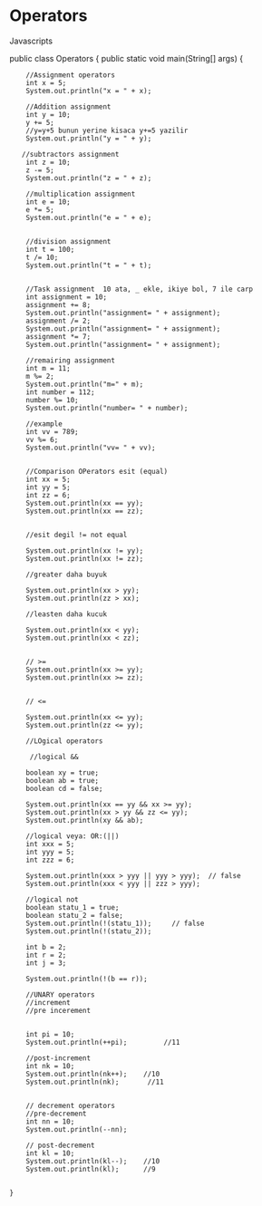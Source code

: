 # Operators
Javascripts

public class Operators {
    public static void main(String[] args) {

        //Assignment operators
        int x = 5;
        System.out.println("x = " + x);

        //Addition assignment
        int y = 10;
        y += 5;
        //y=y+5 bunun yerine kisaca y+=5 yazilir
        System.out.println("y = " + y);

       //subtractors assignment
        int z = 10;
        z -= 5;
        System.out.println("z = " + z);

        //multiplication assignment
        int e = 10;
        e *= 5;
        System.out.println("e = " + e);


        //division assignment
        int t = 100;
        t /= 10;
        System.out.println("t = " + t);


        //Task assignment  10 ata, _ ekle, ikiye bol, 7 ile carp
        int assignment = 10;
        assignment += 8;
        System.out.println("assignment= " + assignment);
        assignment /= 2;
        System.out.println("assignment= " + assignment);
        assignment *= 7;
        System.out.println("assignment= " + assignment);

        //remairing assignment
        int m = 11;
        m %= 2;
        System.out.println("m=" + m);
        int number = 112;
        number %= 10;
        System.out.println("number= " + number);

        //example
        int vv = 789;
        vv %= 6;
        System.out.println("vv= " + vv);


        //Comparison OPerators esit (equal)
        int xx = 5;
        int yy = 5;
        int zz = 6;
        System.out.println(xx == yy);
        System.out.println(xx == zz);


        //esit degil != not equal

        System.out.println(xx != yy);
        System.out.println(xx != zz);

        //greater daha buyuk

        System.out.println(xx > yy);
        System.out.println(zz > xx);

        //leasten daha kucuk

        System.out.println(xx < yy);
        System.out.println(xx < zz);


        // >=
        System.out.println(xx >= yy);
        System.out.println(xx >= zz);


        // <=

        System.out.println(xx <= yy);
        System.out.println(zz <= yy);

        //LOgical operators

         //logical &&

        boolean xy = true;
        boolean ab = true;
        boolean cd = false;

        System.out.println(xx == yy && xx >= yy);
        System.out.println(xx > yy && zz <= yy);
        System.out.println(xy && ab);

        //logical veya: OR:(||)
        int xxx = 5;
        int yyy = 5;
        int zzz = 6;

        System.out.println(xxx > yyy || yyy > yyy);  // false
        System.out.println(xxx < yyy || zzz > yyy);

        //logical not
        boolean statu_1 = true;
        boolean statu_2 = false;
        System.out.println(!(statu_1));     // false
        System.out.println(!(statu_2));

        int b = 2;
        int r = 2;
        int j = 3;

        System.out.println(!(b == r));

        //UNARY operators
        //increment
        //pre incerement


        int pi = 10;
        System.out.println(++pi);         //11

        //post-increment
        int nk = 10;
        System.out.println(nk++);    //10 
        System.out.println(nk);       //11


        // decrement operators
        //pre-decrement
        int nn = 10;
        System.out.println(--nn);  

        // post-decrement
        int kl = 10;
        System.out.println(kl--);    //10
        System.out.println(kl);      //9


    }

